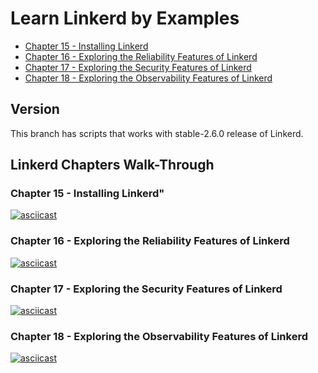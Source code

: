 # Learn Linkerd by Examples

- [Chapter 15 - Installing Linkerd](scripts/#installing-linkerd)
- [Chapter 16 - Exploring the Reliability Features of Linkerd](scripts/#Reliability)
- [Chapter 17 - Exploring the Security Features of Linkerd](scripts/#Security)
- [Chapter 18 - Exploring the Observability Features of Linkerd](scripts/#Visibility)

## Version

This branch has scripts that works with stable-2.6.0 release of Linkerd.

## Linkerd Chapters Walk-Through

### Chapter 15 - Installing Linkerd" 
[![asciicast](https://asciinema.org/a/274840.svg)](https://asciinema.org/a/274840)

### Chapter 16 - Exploring the Reliability Features of Linkerd
[![asciicast](https://asciinema.org/a/275479.svg)](https://asciinema.org/a/275479)

### Chapter 17 - Exploring the Security Features of Linkerd
[![asciicast](https://asciinema.org/a/275690.svg)](https://asciinema.org/a/275690)

### Chapter 18 - Exploring the Observability Features of Linkerd
[![asciicast](https://asciinema.org/a/275765.svg)](https://asciinema.org/a/275765)

